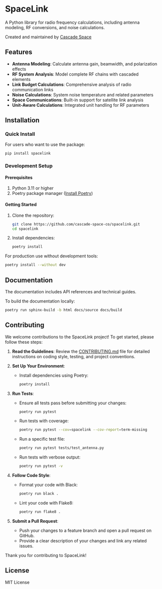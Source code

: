 # SpaceLink

A Python library for radio frequency calculations, including antenna modeling, RF conversions, and noise calculations.

Created and maintained by [Cascade Space](https://www.cascade.space)

## Features

- **Antenna Modeling**: Calculate antenna gain, beamwidth, and polarization effects
- **RF System Analysis**: Model complete RF chains with cascaded elements
- **Link Budget Calculations**: Comprehensive analysis of radio communication links
- **Noise Calculations**: System noise temperature and related parameters
- **Space Communications**: Built-in support for satellite link analysis
- **Unit-Aware Calculations**: Integrated unit handling for RF parameters

## Installation

### Quick Install

For users who want to use the package:
```bash
pip install spacelink
```

### Development Setup

#### Prerequisites

1. Python 3.11 or higher
2. Poetry package manager ([Install Poetry](https://python-poetry.org/docs/))

#### Getting Started

1. Clone the repository:
   ```bash
   git clone https://github.com/cascade-space-co/spacelink.git
   cd spacelink
   ```

2. Install dependencies:
   ```bash
   poetry install
   ```

For production use without development tools:
   ```bash
   poetry install --without dev
   ```

## Documentation

The documentation includes API references and technical guides.

To build the documentation locally:
```bash
poetry run sphinx-build -b html docs/source docs/build
```

## Contributing

We welcome contributions to the SpaceLink project! To get started, please follow these steps:

1. **Read the Guidelines**: Review the [CONTRIBUTING.md](../CONTRIBUTING.md) file for detailed instructions on coding style, testing, and project conventions.

2. **Set Up Your Environment**:
   - Install dependencies using Poetry:
     ```bash
     poetry install
     ```

3. **Run Tests**:
   - Ensure all tests pass before submitting your changes:
     ```bash
     poetry run pytest
     ```
   - Run tests with coverage:
     ```bash
     poetry run pytest --cov=spacelink --cov-report=term-missing
     ```
   - Run a specific test file:
     ```bash
     poetry run pytest tests/test_antenna.py
     ```
   - Run tests with verbose output:
     ```bash
     poetry run pytest -v
     ```

4. **Follow Code Style**:
   - Format your code with Black:
     ```bash
     poetry run black .
     ```
   - Lint your code with Flake8:
     ```bash
     poetry run flake8 .
     ```

5. **Submit a Pull Request**:
   - Push your changes to a feature branch and open a pull request on GitHub.
   - Provide a clear description of your changes and link any related issues.

Thank you for contributing to SpaceLink!

## License

MIT License
